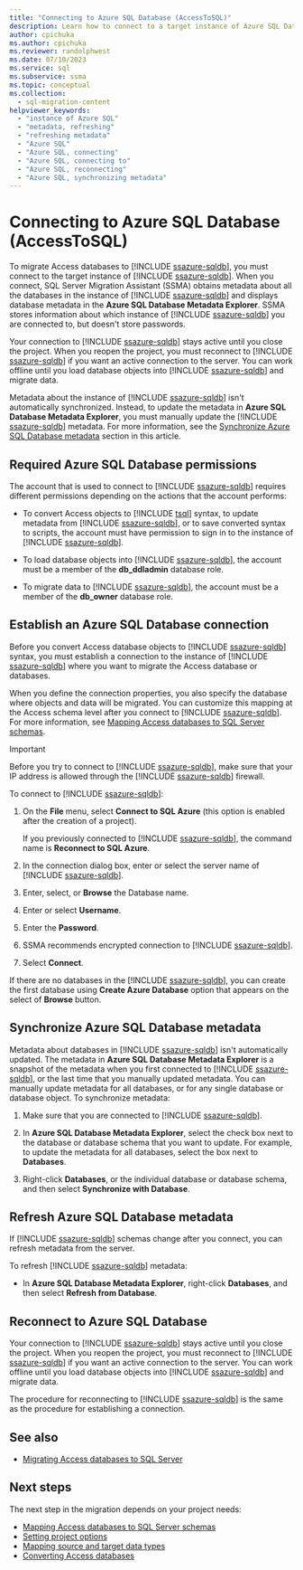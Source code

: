 ```yaml
---
title: "Connecting to Azure SQL Database (AccessToSQL)"
description: Learn how to connect to a target instance of Azure SQL Database to migrate Access databases. SSMA obtains metadata about databases in Azure SQL Database.
author: cpichuka
ms.author: cpichuka
ms.reviewer: randolphwest
ms.date: 07/10/2023
ms.service: sql
ms.subservice: ssma
ms.topic: conceptual
ms.collection:
  - sql-migration-content
helpviewer_keywords:
  - "instance of Azure SQL"
  - "metadata, refreshing"
  - "refreshing metadata"
  - "Azure SQL"
  - "Azure SQL, connecting"
  - "Azure SQL, connecting to"
  - "Azure SQL, reconnecting"
  - "Azure SQL, synchronizing metadata"
---
```

# Connecting to Azure SQL Database (AccessToSQL)

To migrate Access databases to [!INCLUDE [ssazure-sqldb](../../includes/ssazure-sqldb.md)], you must connect to the target instance of [!INCLUDE [ssazure-sqldb](../../includes/ssazure-sqldb.md)]. When you connect, SQL Server Migration Assistant (SSMA) obtains metadata about all the databases in the instance of [!INCLUDE [ssazure-sqldb](../../includes/ssazure-sqldb.md)] and displays database metadata in the **Azure SQL Database Metadata Explorer**. SSMA stores information about which instance of [!INCLUDE [ssazure-sqldb](../../includes/ssazure-sqldb.md)] you are connected to, but doesn't store passwords.

Your connection to [!INCLUDE [ssazure-sqldb](../../includes/ssazure-sqldb.md)] stays active until you close the project. When you reopen the project, you must reconnect to [!INCLUDE [ssazure-sqldb](../../includes/ssazure-sqldb.md)] if you want an active connection to the server. You can work offline until you load database objects into [!INCLUDE [ssazure-sqldb](../../includes/ssazure-sqldb.md)] and migrate data.

Metadata about the instance of [!INCLUDE [ssazure-sqldb](../../includes/ssazure-sqldb.md)] isn't automatically synchronized. Instead, to update the metadata in **Azure SQL Database Metadata Explorer**, you must manually update the [!INCLUDE [ssazure-sqldb](../../includes/ssazure-sqldb.md)] metadata. For more information, see the [Synchronize Azure SQL Database metadata](#synchronize-azure-sql-database-metadata) section in this article.

## Required Azure SQL Database permissions

The account that is used to connect to [!INCLUDE [ssazure-sqldb](../../includes/ssazure-sqldb.md)] requires different permissions depending on the actions that the account performs:

- To convert Access objects to [!INCLUDE [tsql](../../includes/tsql-md.md)] syntax, to update metadata from [!INCLUDE [ssazure-sqldb](../../includes/ssazure-sqldb.md)], or to save converted syntax to scripts, the account must have permission to sign in to the instance of [!INCLUDE [ssazure-sqldb](../../includes/ssazure-sqldb.md)].

- To load database objects into [!INCLUDE [ssazure-sqldb](../../includes/ssazure-sqldb.md)], the account must be a member of the **db_ddladmin** database role.

- To migrate data to [!INCLUDE [ssazure-sqldb](../../includes/ssazure-sqldb.md)], the account must be a member of the **db_owner** database role.

## Establish an Azure SQL Database connection

Before you convert Access database objects to [!INCLUDE [ssazure-sqldb](../../includes/ssazure-sqldb.md)] syntax, you must establish a connection to the instance of [!INCLUDE [ssazure-sqldb](../../includes/ssazure-sqldb.md)] where you want to migrate the Access database or databases.

When you define the connection properties, you also specify the database where objects and data will be migrated. You can customize this mapping at the Access schema level after you connect to [!INCLUDE [ssazure-sqldb](../../includes/ssazure-sqldb.md)]. For more information, see [Mapping Access databases to SQL Server schemas](mapping-source-and-target-databases-accesstosql.md).

> [!IMPORTANT]  
> Before you try to connect to [!INCLUDE [ssazure-sqldb](../../includes/ssazure-sqldb.md)], make sure that your IP address is allowed through the [!INCLUDE [ssazure-sqldb](../../includes/ssazure-sqldb.md)] firewall.

To connect to [!INCLUDE [ssazure-sqldb](../../includes/ssazure-sqldb.md)]:

1. On the **File** menu, select **Connect to SQL Azure** (this option is enabled after the creation of a project).

   If you previously connected to [!INCLUDE [ssazure-sqldb](../../includes/ssazure-sqldb.md)], the command name is **Reconnect to SQL Azure**.

1. In the connection dialog box, enter or select the server name of [!INCLUDE [ssazure-sqldb](../../includes/ssazure-sqldb.md)].

1. Enter, select, or **Browse** the Database name.

1. Enter or select **Username**.

1. Enter the **Password**.

1. SSMA recommends encrypted connection to [!INCLUDE [ssazure-sqldb](../../includes/ssazure-sqldb.md)].

1. Select **Connect**.

If there are no databases in the [!INCLUDE [ssazure-sqldb](../../includes/ssazure-sqldb.md)], you can create the first database using **Create Azure Database** option that appears on the select of **Browse** button.

## Synchronize Azure SQL Database metadata

Metadata about databases in [!INCLUDE [ssazure-sqldb](../../includes/ssazure-sqldb.md)] isn't automatically updated. The metadata in **Azure SQL Database Metadata Explorer** is a snapshot of the metadata when you first connected to [!INCLUDE [ssazure-sqldb](../../includes/ssazure-sqldb.md)], or the last time that you manually updated metadata. You can manually update metadata for all databases, or for any single database or database object. To synchronize metadata:

1. Make sure that you are connected to [!INCLUDE [ssazure-sqldb](../../includes/ssazure-sqldb.md)].

1. In **Azure SQL Database Metadata Explorer**, select the check box next to the database or database schema that you want to update.
   For example, to update the metadata for all databases, select the box next to **Databases**.

1. Right-click **Databases**, or the individual database or database schema, and then select **Synchronize with Database**.

## Refresh Azure SQL Database metadata

If [!INCLUDE [ssazure-sqldb](../../includes/ssazure-sqldb.md)] schemas change after you connect, you can refresh metadata from the server.

To refresh [!INCLUDE [ssazure-sqldb](../../includes/ssazure-sqldb.md)] metadata:

- In **Azure SQL Database Metadata Explorer**, right-click **Databases**, and then select **Refresh from Database**.

## Reconnect to Azure SQL Database

Your connection to [!INCLUDE [ssazure-sqldb](../../includes/ssazure-sqldb.md)] stays active until you close the project. When you reopen the project, you must reconnect to [!INCLUDE [ssazure-sqldb](../../includes/ssazure-sqldb.md)] if you want an active connection to the server. You can work offline until you load database objects into [!INCLUDE [ssazure-sqldb](../../includes/ssazure-sqldb.md)] and migrate data.

The procedure for reconnecting to [!INCLUDE [ssazure-sqldb](../../includes/ssazure-sqldb.md)] is the same as the procedure for establishing a connection.

## See also

- [Migrating Access databases to SQL Server](migrating-access-databases-to-sql-server-azure-sql-db-accesstosql.md)

## Next steps

The next step in the migration depends on your project needs:

- [Mapping Access databases to SQL Server schemas](mapping-source-and-target-databases-accesstosql.md)
- [Setting project options](setting-conversion-and-migration-options-accesstosql.md)
- [Mapping source and target data types](mapping-source-and-target-data-types-accesstosql.md)
- [Converting Access databases](converting-access-database-objects-accesstosql.md)
